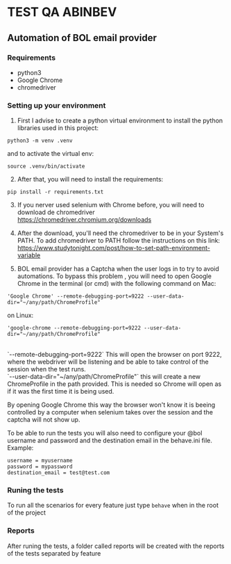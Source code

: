 # TEST QA ABINBEV

## Automation of BOL email provider

### Requirements
* python3
* Google Chrome
* chromedriver

### Setting up your environment

1. First I advise to create a python virtual environment to install the python libraries used in this project:
```
python3 -m venv .venv
```
and to activate the virtual env:
```
source .venv/bin/activate
```

2. After that, you will need to install the requirements:
```
pip install -r requirements.txt
```

3. If you nerver used selenium with Chrome before, you will need to download de chromedriver
https://chromedriver.chromium.org/downloads

4. After the download, you'll need the chromedriver to be in your System's PATH.
To add chromedriver to PATH follow the instructions on this link: https://www.studytonight.com/post/how-to-set-path-environment-variable

5. BOL email provider has a Captcha when the user logs in to try to avoid automations. To bypass this problem , you will need to open Google Chrome in the terminal (or cmd) with the following command on Mac:

```
'Google Chrome' --remote-debugging-port=9222 --user-data-dir="~/any/path/ChromeProfile"
```
on Linux:

```
'google-chrome --remote-debugging-port=9222 --user-data-dir="~/any/path/ChromeProfile"
```
<br>
`--remote-debugging-port=9222` This will open the browser on port 9222, where the webdriver will be listening and be able to take control of the session when the test runs.
<br>
`--user-data-dir="~/any/path/ChromeProfile"` this will create a new ChromeProfile in the path provided. This is needed so Chrome will open as if it was the first time it is being used.

By opening Google Chrome this way the browser won't know it is beeing controlled by a computer when selenium takes over the session and the captcha will not show up.

To be able to run the tests you will also need to configure your @bol username and password and the destination email in the behave.ini file. Example:
```
username = myusername
password = mypassword
destination_email = test@test.com
```

### Runing the tests
To run all the scenarios for every feature just type `behave` when in the root of the project

### Reports
After runing the tests, a folder called reports will be created with the reports of the tests separated by feature
